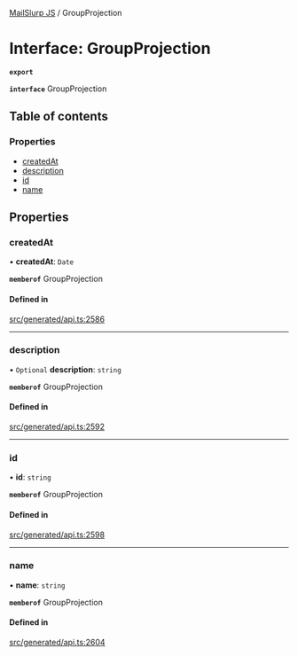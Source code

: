 [MailSlurp JS](../README.md) / GroupProjection

# Interface: GroupProjection

**`export`**

**`interface`** GroupProjection

## Table of contents

### Properties

- [createdAt](GroupProjection.md#createdat)
- [description](GroupProjection.md#description)
- [id](GroupProjection.md#id)
- [name](GroupProjection.md#name)

## Properties

### createdAt

• **createdAt**: `Date`

**`memberof`** GroupProjection

#### Defined in

[src/generated/api.ts:2586](https://github.com/mailslurp/mailslurp-client/blob/20b4039/src/generated/api.ts#L2586)

___

### description

• `Optional` **description**: `string`

**`memberof`** GroupProjection

#### Defined in

[src/generated/api.ts:2592](https://github.com/mailslurp/mailslurp-client/blob/20b4039/src/generated/api.ts#L2592)

___

### id

• **id**: `string`

**`memberof`** GroupProjection

#### Defined in

[src/generated/api.ts:2598](https://github.com/mailslurp/mailslurp-client/blob/20b4039/src/generated/api.ts#L2598)

___

### name

• **name**: `string`

**`memberof`** GroupProjection

#### Defined in

[src/generated/api.ts:2604](https://github.com/mailslurp/mailslurp-client/blob/20b4039/src/generated/api.ts#L2604)
